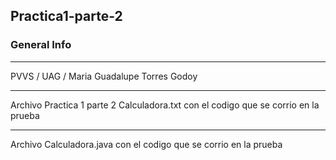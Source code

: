 ## Practica1-parte-2
### General Info
***
PVVS / UAG / Maria Guadalupe Torres Godoy
***
Archivo Practica 1 parte 2 Calculadora.txt con el codigo que se corrio en la prueba
***
Archivo Calculadora.java con el codigo que se corrio en la prueba
